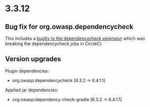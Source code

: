 # 3.3.12

## Bug fix for org.owasp.dependencycheck

This includes a [bugfix to the dependencycheck extension](https://github.com/jeremylong/DependencyCheck/issues/3726) which was breaking the dependencycheck jobs in CircleCI.

## Version upgrades

Plugin dependencies:
- org.owasp.dependencycheck [6.3.2 -> 6.4.1.1]

Applied jar dependencies:
- org.owasp:dependency-check-gradle [6.3.2 -> 6.4.1.1]

